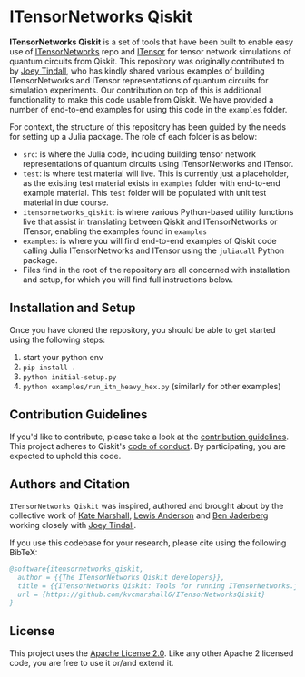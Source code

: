 # ITensorNetworks Qiskit

**ITensorNetworks Qiskit** is a set of tools that have been built to enable easy use of [ITensorNetworks](https://github.com/ITensor/ITensorNetworks.jl)   repo 
and [ITensor](https://github.com/ITensor/ITensors.jl) for tensor network simulations of quantum circuits from Qiskit. This repository was originally 
contributed to by [Joey Tindall](mailto:jtindall@flatironinstitute.org), who has kindly shared various examples of 
building ITensorNetworks and ITensor representations of quantum circuits for simulation experiments. Our 
contribution on top of this is additional functionality to make this code usable from Qiskit. We have
provided a number of end-to-end examples for using this code in the `examples` folder.

For context, the structure of this repository has been guided by the needs for setting up a Julia package.
The role of each folder is as below:
 
 - `src`: is where the Julia code, including building tensor network representations of quantum circuits 
 using ITensorNetworks and ITensor. 
 - `test`: is where test material will live. This is currently just a placeholder, as the existing test 
 material exists in `examples` folder with end-to-end example material. This `test` folder will be populated
 with unit test material in due course.
 - `itensornetworks_qiskit`: is where various Python-based utility functions live that assist in translating
 between Qiskit and ITensorNetworks or ITensor, enabling the examples found in `examples`
 - `examples`: is where you will find end-to-end examples of Qiskit code calling Julia ITensorNetworks and 
 ITensor using the `juliacall` Python package.
 - Files find in the root of the repository are all concerned with installation and setup, for which you will
 find full instructions below.

## Installation and Setup

Once you have cloned the repository, you should be able to get started using the following steps:

 1. start your python env
 2. `pip install .`
 3. `python initial-setup.py`
 4. `python examples/run_itn_heavy_hex.py` (similarly for other examples)

## Contribution Guidelines

If you'd like to contribute, please take a look at the
[contribution guidelines](CONTRIBUTING.md).
This project adheres to Qiskit's 
[code of conduct](https://github.com/Qiskit/qiskit/blob/master/CODE_OF_CONDUCT.md).
By participating, you are expected to uphold this code.

## Authors and Citation

`ITensorNetworks Qiskit` was inspired, authored and brought about by the collective work of 
[Kate Marshall](mailto:kate.marshall@ibm.com), [Lewis Anderson](mailto:lewis.anderson@ibm.com) and 
[Ben Jaderberg](mailto:benjamin.jaderberg@ibm.com) working closely with 
[Joey Tindall](mailto:jtindall@flatironinstitute.org). 

If you use this codebase for your research, please cite using the following BibTeX:

```bibtex
@software{itensornetworks_qiskit,
  author = {{The ITensorNetworks Qiskit developers}},
  title = {{ITensorNetworks Qiskit: Tools for running ITensorNetworks.jl and ITensors.jl quantum circuit simulations with Qiskit.}},
  url = {https://github.com/kvcmarshall6/ITensorNetworksQiskit}
}
```

## License

This project uses the [Apache License 2.0](LICENSE). Like any other Apache 2 licensed code, you are free to use it or/and extend it.


